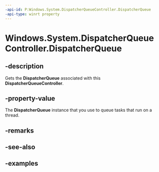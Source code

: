 ```yaml
---
-api-id: P:Windows.System.DispatcherQueueController.DispatcherQueue
-api-type: winrt property
---
```


<!-- Property syntax.
public DispatcherQueue DispatcherQueue { get; }
-->

# Windows.System.DispatcherQueueController.DispatcherQueue

## -description
Gets the **DispatcherQueue** associated with this **DispatcherQueueController**.

## -property-value
The **DispatcherQueue** instance that you use to queue tasks that run on a thread.

## -remarks

## -see-also

## -examples
